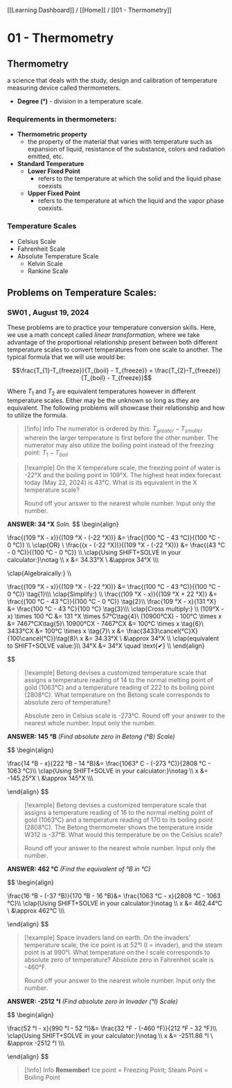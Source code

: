 [[Learning Dashboard]] / [[Home]] / [[01 - Thermometry]]

# 01 - Thermometry

## Thermometry
a science that deals with the study, design and calibration of temperature measuring device called thermometers.

- **Degree (°)** - division in a temperature scale.

### Requirements in thermometers:
- **Thermometric property**
	- the property of the material that varies with temperature such as expansion of liquid, resistance of the substance, colors and radiation emitted, etc.
- **Standard Temperature**
	- **Lower Fixed Point**
		- refers to the temperature at which the solid and the liquid phase coexists
	- **Upper Fixed Point**
		- refers to the temperature at which the liquid and the vapor phase coexists.
### Temperature Scales
- Celsius Scale
- Fahrenheit Scale
- Absolute Temperature Scale
	- Kelvin Scale
	- Rankine Scale

## Problems on Temperature Scales:
### SW01 , August 19, 2024
These problems are to practice your temperature conversion skills. Here, we use a math concept called *linear transformation,* where we take advantage of the proportional relationship present between both different temperature scales to convert temperatures from one scale to another. The typical formula that we will use would be:

$$\frac{T_{1}-T_{freeze}}{T_{boil} - T_{freeze}} = \frac{T_{2}-T_{freeze}}{T_{boil} - T_{freeze}}$$

Where $T_{1}  \>\text{and} \> T_2$ are equivalent temperatures however in different temperature scales. Either may be the unknown so long as they are equivalent. The following problems will showcase their relationship and how to utilize the formula.


> [!info] Info
> The numerator is ordered by this:  $T_{greater}- T_{smaller}$ wherein the larger temperature is first before the other number. The numerator may also utilize the boiling point instead of the freezing point: $T_{1}- T_{boil}$


> [!example]
> On the X temperature scale, the freezing point of water is -22°X and the boiling point in 109°X.  The highest heat index forecast today (May 22, 2024) is 43°C. What is its equivalent in the X temperature scale?
> 
> Round off your answer to the nearest whole number. Input only the number.

**ANSWER:  34 °X**
*Soln.*
$$
\begin{align}

\frac{(109 °X - x)}{(109 °X - (-22 °X))} &= \frac{(100 °C - 43 °C)}{(100 °C -  0 °C)} \\\\
\clap{OR} \\
\frac{(x - (-22 °X))}{(109 °X - (-22 °X))} &= \frac{(43 °C - 0 °C)}{(100 °C -  0 °C)} \\\\
\clap{Using SHIFT+SOLVE in your calculator:}\notag \\\\
x &= 34.33°X \\
&\approx 34°X \\\\\\

\clap{Algebraically:} \\\\

\frac{(109 °X - x)}{(109 °X - (-22 °X))} &= \frac{(100 °C - 43 °C)}{(100 °C -  0 °C)} \tag{1}\\\\\\
\clap{Simplify:} \\\\
\frac{(109 °X - x)}{(109 °X + 22 °X)} &= \frac{(100 °C - 43 °C)}{(100 °C -  0 °C)} \tag{2}\\\\
\frac{109 °X - x}{131 °X} &= \frac{100 °C - 43 °C}{100 °C} \tag{3}\\\\\\
\clap{Cross multiply:} \\\\
(109°X - x) \times 100 °C &= 131 °X \times 57°C\tag{4}\\
(10900°CX) - 100°C \times x &= 7467°CX\tag{5}\\
10900°CX - 7467°CX &= 100°C \times x \tag{6}\\
3433°CX  &= 100°C \times x \tag{7}\\
x &= \frac{3433\cancel{°C}X}{100\cancel{°C}}\tag{8}\\
x &= 34.33°X \\
&\approx 34°X \\\\
\clap{equivalent to SHIFT+SOLVE value:}\\\\
34°X &= 34°X \quad \text{✔} \\\\
\end{align}

$$

> [!example]
> Betong devises a customized temperature scale that assigns a temperature reading of 14 to the normal melting point of gold (1063°C) and a temperature reading of 222 to its boiling point (2808°C). What temperature on the Betong scale corresponds to absolute zero of temperature? 
> 
> Absolute zero in Celsius scale is -273°C. Round off your answer to the nearest whole number. Input only the number.

**ANSWER:  145 °B** *(Find absolute zero in Betong (°B) Scale)*

$$ 
\begin{align}

\frac{14 °B - x}{222 °B - 14 °B}&= \frac{1063° C - (-273 °C)}{2808 °C - 1063 °C}\\\\
\clap{Using SHIFT+SOLVE in your calculator:}\notag \\\\
x &= -145.25°X \\
&\approx 145°X \\\\\\

\end{align}
$$

> [!example]
> Betong devises a customized temperature scale that assigns a temperature reading of 16 to the normal melting point of gold (1063°C) and a temperature reading of 170 to its boiling point (2808°C). The Betong thermometer shows the temperature inside W312 is -37°B. What would this temperature be on the Celsius scale?
> 
> Round off your answer to the nearest whole number. Input only the number.

**ANSWER:  462 °C** *(Find the equivalent of °B in °C)*

$$ 
\begin{align}

\frac{16 °B - (-37 °B)}{170 °B - 16 °B}&= \frac{1063 °C - x}{2808 °C - 1063 °C}\\\\
\clap{Using SHIFT+SOLVE in your calculator:}\notag \\\\
x &= 462.44°C \\
&\approx 462°C \\\\\\

\end{align}
$$

> [!example]
> Space invaders land on earth. On the invaders' temperature scale, the ice point is at 52°I (I = invader), and the steam point is at 990°I. What temperature on the I scale corresponds to absolute zero of temperature? Absolute zero in Fahrenheit scale is -460°F. 
> 
> Round off your answer to the nearest whole number. Input only the number.

**ANSWER:  -2512 °I** *(Find absolute zero in Invader (°I) Scale)*

$$ 
\begin{align}

\frac{52 °I - x}{990 °I - 52 °I}&= \frac{32 °F - (-460 °F)}{212 °F - 32 °F}\\\\
\clap{Using SHIFT+SOLVE in your calculator:}\notag \\\\
x &= -2511.86 °I \\
&\approx -2512 °I \\\\\\

\end{align}
$$


> [!info] Info
> **Remember!** Ice point = Freezing Point; Steam Point = Boiling Point







